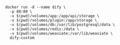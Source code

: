 
    docker run -d --name dify \
      -p 80:80 \
      -v $(pwd)/volumes/app:/app/api/storage \
      -v $(pwd)/volumes/plugin:/app/storage \
      -v $(pwd)/volumes/db:/var/lib/postgresql/data \
      -v $(pwd)/volumes/redis:/data \
      -v $(pwd)/volumes/weaviate:/var/lib/weaviate \
      dify-custom